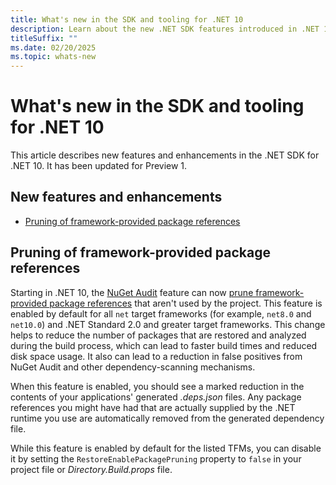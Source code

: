 ```yaml
---
title: What's new in the SDK and tooling for .NET 10
description: Learn about the new .NET SDK features introduced in .NET 10.
titleSuffix: ""
ms.date: 02/20/2025
ms.topic: whats-new
---
```


# What's new in the SDK and tooling for .NET 10

This article describes new features and enhancements in the .NET SDK for .NET 10. It has been updated for Preview 1.

## New features and enhancements

- [Pruning of framework-provided package references](#pruning-of-framework-provided-package-references)

## Pruning of framework-provided package references

Starting in .NET 10, the [NuGet Audit](/nuget/concepts/auditing-packages) feature can now [prune framework-provided package references](https://github.com/NuGet/Home/blob/451c27180d14214bca60483caee57f0dc737b8cf/accepted/2024/prune-package-reference.md) that aren't used by the project. This feature is enabled by default for all `net` target frameworks (for example, `net8.0` and `net10.0`) and .NET Standard 2.0 and greater target frameworks. This change helps to reduce the number of packages that are restored and analyzed during the build process, which can lead to faster build times and reduced disk space usage. It also can lead to a reduction in false positives from NuGet Audit and other dependency-scanning mechanisms.

When this feature is enabled, you should see a marked reduction in the contents of your applications' generated *.deps.json* files. Any package references you might have had that are actually supplied by the .NET runtime you use are automatically removed from the generated dependency file.

While this feature is enabled by default for the listed TFMs, you can disable it by setting the `RestoreEnablePackagePruning` property to `false` in your project file or *Directory.Build.props* file.
